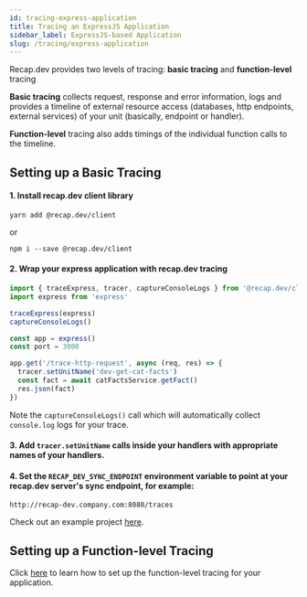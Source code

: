 ```yaml
---
id: tracing-express-application
title: Tracing an ExpressJS Application
sidebar_label: ExpressJS-based Application
slug: /tracing/express-application
---
```


Recap.dev provides two levels of tracing: **basic tracing** and **function-level** tracing

**Basic tracing** collects request, response and error information, logs and provides a timeline of external resource access (databases, http endpoints, external services) of your unit (basically, endpoint or handler).

**Function-level** tracing also adds timings of the individual function calls to the timeline.

## Setting up a Basic Tracing

#### 1. Install recap.dev client library

```shell
yarn add @recap.dev/client
```

or

```shell
npm i --save @recap.dev/client
```


#### 2. Wrap your express application with recap.dev tracing

```js
import { traceExpress, tracer, captureConsoleLogs } from '@recap.dev/client'
import express from 'express'

traceExpress(express)
captureConsoleLogs()

const app = express()
const port = 3000

app.get('/trace-http-request', async (req, res) => {
  tracer.setUnitName('dev-get-cat-facts')
  const fact = await catFactsService.getFact()
  res.json(fact)
})
```

Note the `captureConsoleLogs()` call which will automatically collect `console.log` logs for your trace.

#### 3. Add `tracer.setUnitName` calls inside your handlers with appropriate names of your handlers.

#### 4. Set the `RECAP_DEV_SYNC_ENDPOINT` environment variable to point at your recap.dev server's sync endpoint, for example:

```
http://recap-dev.company.com:8080/traces
```

Check out an example project [here](https://github.com/infinite-cat/recap.dev-example-express-project).

## Setting up a Function-level Tracing

Click [here](/docs/tracing/function-level-tracing) to learn how to set up the function-level tracing for your application.
